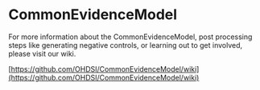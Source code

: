 # CommonEvidenceModel

For more information about the CommonEvidenceModel, post processing steps like generating negative controls, or learning out to get involved, please visit our wiki.

[https://github.com/OHDSI/CommonEvidenceModel/wiki](https://github.com/OHDSI/CommonEvidenceModel/wiki)
